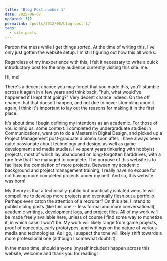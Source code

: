 ```yaml
---
title: 'Blog Post number 1'
date: 2025-06-07
updated: ???
permalink: /posts/2012/08/blog-post-1/
tags:
  - site posts
---
```


Pardon the mess while I get things sorted. At the time of writing this, I've only just gotten the website setup. I'm still figuring out how this all works.

Regardless of my inexperience with this, I felt it necessary to write a quick introductory post for the only audience currently visiting this site: me.

Hi, me!

There's a decent chance you may forget that you made this, you'll stumble across it again in a few years and think back, "huh, what would've happened if I kept that going?"
Very decent chance indeed. On the off chance that that doesn't happen, and not due to never stumbling upon it again, I think it's important to lay out the reasons for making it in the first place.

It's about time I begin defining my intentions as an academic. For those of you joining us, some context: I completed my undergraduate studies in Communications, went on to do a Masters in Digital Design,
and picked up a Project Management post-graduate diploma soon after. I have always been quite passionate about technology and design, as well as game development and media studies.
I've spent years tinkering with hobbyist projects, most of which lay abandoned on long-forgotten harddrives, with a rare few that I've managed to complete.
The purpose of this website is to facilitate the completion of more projects. Between my academic background and project management training, 
I really have no excuse for not having more completed projects under my belt. And so, this website was born!

My theory is that a technically-public but practically isolated website will compell me to develop more projects and eventually flesh out a portfolio. Perhaps even catch the attention of a recruiter?
On this site, I intend to publish: blog posts (like this one -- less formal and more conversational), academic writings, development logs, and project files. All of my work will be made freely available
here, unless of course I find some way to monetize it, in which case it won't be. My work will likely range from game projects, proof of concepts, early prototypes, and writings on the nature of
various media and technologies. As I go, I suspect the tone will likely shift towards a more professional one (although I somewhat doubt it). 

In the mean time, should anyone (myself included) happen across this website, welcome and thank you for reading!